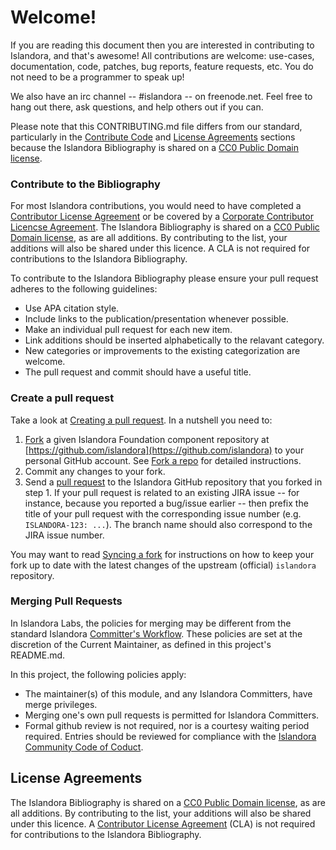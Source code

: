 # Welcome!

If you are reading this document then you are interested in contributing to Islandora, and that's awesome! All contributions are welcome: use-cases, documentation, code, patches, bug reports, feature requests, etc. You do not need to be a programmer to speak up!

We also have an irc channel -- #islandora -- on freenode.net. Feel free to hang out there, ask questions, and help others out if you can.

Please note that this CONTRIBUTING.md file differs from our standard, particularly in the [Contribute Code](contribute-code) and [License Agreements](license-agreements) sections because the Islandora Bibliography is shared on a [CC0 Public Domain license](https://creativecommons.org/publicdomain/zero/1.0/).

### Contribute to the Bibliography

For most Islandora contributions, you would need to have completed a [Contributor License Agreement](http://islandora.ca/sites/default/files/islandora_cla.pdf) or be covered by a [Corporate Contributor Licencse Agreement](http://islandora.ca/sites/default/files/islandora_ccla.pdf). The Islandora Bibliography is shared on a [CC0 Public Domain license](https://creativecommons.org/publicdomain/zero/1.0/), as are all additions. By contributing to the list, your additions will also be shared under this licence. A CLA is not required for contributions to the Islandora Bibliography.

To contribute to the Islandora Bibliography please ensure your pull request adheres to the following guidelines:

* Use APA citation style.
* Include links to the publication/presentation whenever possible.
* Make an individual pull request for each new item.
* Link additions should be inserted alphabetically to the relavant category.
* New categories or improvements to the existing categorization are welcome.
* The pull request and commit should have a useful title.

### Create a pull request

Take a look at [Creating a pull request](https://help.github.com/articles/creating-a-pull-request). In a nutshell you
need to:

1. [Fork](https://help.github.com/articles/fork-a-repo) a given Islandora Foundation component repository at [https://github.com/islandora](https://github.com/islandora) to your personal GitHub account. See [Fork a repo](https://help.github.com/articles/fork-a-repo) for detailed instructions.
2. Commit any changes to your fork.
3. Send a [pull request](https://help.github.com/articles/creating-a-pull-request) to the Islandora GitHub repository that you forked in step 1. If your pull request is related to an existing JIRA issue -- for instance, because you reported a bug/issue earlier -- then prefix the title of your pull request with the corresponding issue number (e.g. `ISLANDORA-123: ...`). The branch name should also correspond to the JIRA issue number.

You may want to read [Syncing a fork](https://help.github.com/articles/syncing-a-fork) for instructions on how to keep your fork up to date with the latest changes of the upstream (official) `islandora` repository. 

### Merging Pull Requests

In Islandora Labs, the policies for merging may be different from the standard Islandora [Committer's Workflow](https://github.com/Islandora/islandora/wiki/Islandora-Committers-Workflow). These policies are set at the discretion of the Current Maintainer, as defined in this project's README.md.

In this project, the following policies apply:

* The maintainer(s) of this module, and any Islandora Committers, have merge privileges.
* Merging one's own pull requests is permitted for Islandora Committers.
* Formal github review is not required, nor is a courtesy waiting period required. Entries should be reviewed for compliance with the [Islandora Community Code of Coduct](https://islandora.ca/codeofconduct).


## License Agreements

The Islandora Bibliography is shared on a [CC0 Public Domain license](https://creativecommons.org/publicdomain/zero/1.0/), as are all additions. By contributing to the list, your additions will also be shared under this licence. A [Contributor License Agreement](http://islandora.ca/sites/default/files/islandora_cla.pdf) (CLA) is not required for contributions to the Islandora Bibliography.
